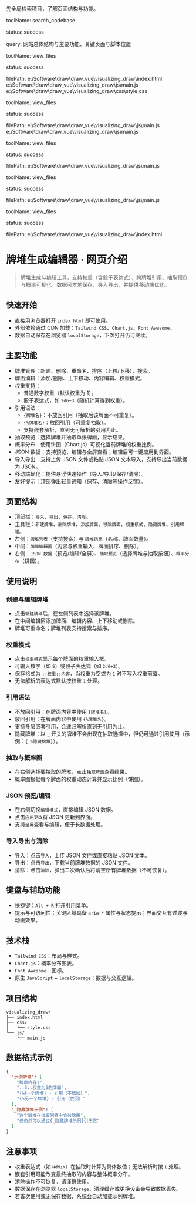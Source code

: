 


          
先全局检索项目，了解页面结构与功能。
        
            
toolName: search_codebase
            
status: success
          
query: 网站总体结构与主要功能、关键页面与脚本位置
          

        
            
toolName: view_files
            
status: success
          
            
filePath: e:\Software\draw\draw_vue\visualizing_draw\index.html
e:\Software\draw\draw_vue\visualizing_draw\js\main.js
e:\Software\draw\draw_vue\visualizing_draw\css\style.css
          

        
            
toolName: view_files
            
status: success
          
            
filePath: e:\Software\draw\draw_vue\visualizing_draw\js\main.js
e:\Software\draw\draw_vue\visualizing_draw\js\main.js
          

        
            
toolName: view_files
            
status: success
          
            
filePath: e:\Software\draw\draw_vue\visualizing_draw\js\main.js
          

        
            
toolName: view_files
            
status: success
          
            
filePath: e:\Software\draw\draw_vue\visualizing_draw\js\main.js
          

        
            
toolName: view_files
            
status: success
          
            
filePath: e:\Software\draw\draw_vue\visualizing_draw\index.html
          
# 牌堆生成编辑器 · 网页介绍

> 牌堆生成与编辑工具，支持权重（含骰子表达式）、跨牌堆引用、抽取预览与概率可视化。数据可本地保存、导入导出，并提供移动端优化。

## 快速开始

- 直接用浏览器打开 `index.html` 即可使用。
- 外部依赖通过 CDN 加载：`Tailwind CSS`、`Chart.js`、`Font Awesome`。
- 数据自动保存在浏览器 `localStorage`，下次打开仍可继续。

## 主要功能

- 牌堆管理：新建、删除、重命名、排序（上移/下移）、搜索。
- 牌面编辑：添加/删除、上下移动、内容编辑、权重模式。
- 权重支持：
  - 普通数字权重（默认权重为 1）。
  - 骰子表达式，如 `2d6+3`（随机计算得到权重）。
- 引用语法：
  - `{牌堆名}`：不放回引用（抽取后该牌面不可重复）。
  - `{%牌堆名}`：放回引用（可重复抽取）。
  - 支持嵌套解析，直到无可解析的引用为止。
- 抽取预览：选择牌堆并抽取单张牌面，显示结果。
- 概率分布：使用饼图（Chart.js）可视化当前牌堆的权重比例。
- JSON 数据：支持预览、编辑与全屏查看；编辑后可一键应用到界面。
- 导入导出：支持上传 JSON 文件或粘贴 JSON 文本导入，支持导出当前数据为 JSON。
- 移动端优化：提供悬浮快速操作（导入/导出/保存/清除）。
- 友好提示：顶部弹出轻量通知（保存、清除等操作反馈）。

## 页面结构

- 顶部栏：`导入`、`导出`、`保存`、`清除`。
- 工具栏：`新建牌堆`、`删除牌堆`、`添加牌面`、`移除牌面`、`权重模式`、`隐藏牌堆`、`引用牌堆`。
- 左侧：`牌堆列表`（支持搜索）与 `牌堆信息`（名称、牌面数量）。
- 中间：`牌面编辑器`（内容与权重输入、牌面排序、删除）。
- 右侧：`JSON 数据`（预览/编辑/全屏）、`抽取预览`（选择牌堆与抽取按钮）、`概率分布`（饼图）。

## 使用说明

### 创建与编辑牌堆
- 点击`新建牌堆`后，在左侧列表中选择该牌堆。
- 在中间编辑区添加牌面、编辑内容、上下移动或删除。
- 牌堆可重命名；牌堆列表支持搜索与排序。

### 权重模式
- 点击`权重模式`显示每个牌面的权重输入框。
- 可输入数字（如 `5`）或骰子表达式（如 `2d6+3`）。
- 保存格式为 `::权重::内容`，当权重为空或为 `1` 时不写入权重前缀。
- 无法解析的表达式默认按权重 `1` 处理。

### 引用语法
- 不放回引用：在牌面内容中使用 `{牌堆名}`。
- 放回引用：在牌面内容中使用 `{%牌堆名}`。
- 支持多层嵌套引用，会递归解析直到无引用为止。
- 隐藏牌堆：以 `_` 开头的牌堆不会出现在抽取选择中，但仍可通过引用使用（示例：`{_%隐藏牌堆}`）。

### 抽取与概率图
- 在右侧选择要抽取的牌堆，点击`抽取牌面`查看结果。
- 概率图根据每个牌面的权重动态计算并显示比例（饼图）。

### JSON 预览/编辑
- 在右侧切换`编辑模式`，直接编辑 JSON 数据。
- 点击`应用更改`将 JSON 更新到界面。
- 支持`全屏`查看与编辑，便于长数据处理。

### 导入导出与清除
- 导入：点击`导入`，上传 JSON 文件或直接粘贴 JSON 文本。
- 导出：点击`导出`，下载当前牌堆数据的 JSON 文件。
- 清除：点击`清除`，弹出二次确认后将清空所有牌堆数据（不可恢复）。

## 键盘与辅助功能

- 快捷键：`Alt + R` 打开引用菜单。
- 提示与可访问性：关键区域具备 `aria-*` 属性与状态提示；界面交互有过渡与动画效果。

## 技术栈

- `Tailwind CSS`：布局与样式。
- `Chart.js`：概率分布图表。
- `Font Awesome`：图标。
- 原生 `JavaScript` + `localStorage`：数据与交互逻辑。

## 项目结构

```
visualizing_draw/
├── index.html
├── css/
│   └── style.css
└── js/
    └── main.js
```

## 数据格式示例

```json
{
  "示例牌堆": [
    "牌面内容1",
    "::5::权重为5的牌面",
    "{另一个牌堆} - 引用（不放回）",
    "{%另一个牌堆} - 引用（放回）"
  ],
  "_隐藏牌堆示例": [
    "这个牌堆在抽取列表中会被隐藏",
    "但仍然可以通过{_隐藏牌堆示例}引用它"
  ]
}
```

## 注意事项

- 权重表达式（如 `NdM±K`）在抽取时计算为具体数值；无法解析时按 `1` 处理。
- 嵌套引用可能改变最终抽取的内容与整体概率分布。
- 清除操作不可恢复，请谨慎使用。
- 数据保存在浏览器 `localStorage`，清理缓存或更换设备会导致数据丢失。
- 若首次使用或无保存数据，系统会自动加载示例牌堆。
        